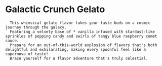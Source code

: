 # Galactic Crunch Gelato

      This whimsical gelato flavor takes your taste buds on a cosmic journey through the galaxy. 
      Featuring a velvety base of * vanilla infused with stardust-like sprinkles of popping candy and swirls of tangy blue raspberry comet sauce. 
	  Prepare for an out-of-this-world explosion of flavors that's both delightful and exhilarating, making every spoonful feel like a supernova of taste!
	  Brace yourself for a flavor adventure that's truly celestial.